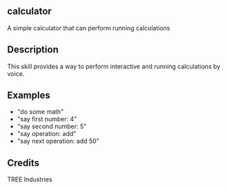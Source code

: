 ## calculator
A simple calculator that can perform running calculations

## Description 
This skill provides a way to perform interactive and running calculations by voice. 

## Examples 
* "do some math"
* "say first number: 4"
* "say second number: 5"
* "say operation: add"
* "say next operation: add 50"

## Credits 
TREE Industries

